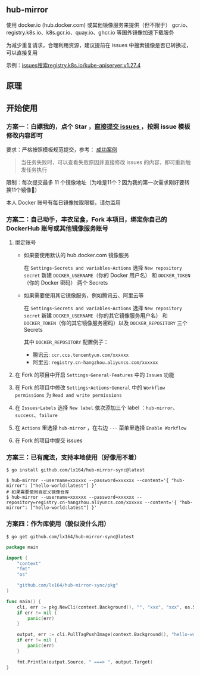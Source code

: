 ## hub-mirror

使用 docker.io (hub.docker.com) 或其他镜像服务来提供（但不限于） gcr.io、registry.k8s.io、k8s.gcr.io、quay.io、ghcr.io
等国外镜像加速下载服务

为减少重复请求，合理利用资源，建议提前在 issues 中搜索镜像是否已转换过，可以直接复用

示例：[issues搜索registry.k8s.io/kube-apiserver:v1.27.4](https://github.com/lx164/hub-mirror-sync/issues?q=registry.k8s.io%2Fkube-apiserver%3Av1.27.4)

## 原理

## 开始使用

### 方案一：白嫖我的，点个 Star ，[直接提交 issues ](https://github.com/lx164/hub-mirror-sync/issues/new/choose)，按照 issue 模板修改内容即可

要求：严格按照模板规范提交，参考： [成功案例](https://github.com/lx164/hub-mirror-sync/issues/948)

> 当任务失败时，可以查看失败原因并直接修改 issues 的内容，即可重新触发任务执行

限制：每次提交最多 11 个镜像地址（为啥是11个？因为我的第一次需求刚好要转换11个镜像🤣）

本人 Docker 账号有每日镜像拉取限额，请勿滥用

### 方案二：自己动手，丰衣足食，Fork 本项目，绑定你自己的 DockerHub 账号或其他镜像服务账号

1. 绑定账号

    - 如果要使用默认的 hub.docker.com 镜像服务

      在 `Settings`-`Secrets and variables`-`Actions` 选择 `New repository secret` 新建 `DOCKER_USERNAME`（你的 Docker
      用户名） 和 `DOCKER_TOKEN`（你的 Docker 密码） 两个 Secrets

    - 如果需要使用其它镜像服务，例如腾讯云、阿里云等

      在 `Settings`-`Secrets and variables`-`Actions` 选择 `New repository secret` 新建 `DOCKER_USERNAME`（你的其它镜像服务用户名）
      和 `DOCKER_TOKEN`（你的其它镜像服务密码）以及 `DOCKER_REPOSITORY` 三个 Secrets

      其中 `DOCKER_REPOSITORY` 配置例子：

        - 腾讯云: `ccr.ccs.tencentyun.com/xxxxxx`
        - 阿里云: `registry.cn-hangzhou.aliyuncs.com/xxxxxx`

2. 在 Fork 的项目中开启 `Settings`-`General`-`Features` 中的 `Issues` 功能

3. 在 Fork 的项目中修改 `Settings`-`Actions`-`General` 中的 `Workflow permissions` 为 `Read and write permissions`

4. 在 `Issues`-`Labels` 选择 `New label` 依次添加三个 label ：`hub-mirror`、`success`、`failure`

5. 在 `Actions` 里选择 `hub-mirror` ，在右边 `···` 菜单里选择 `Enable Workflow`

6. 在 Fork 的项目中提交 issues

### 方案三：已有魔法，支持本地使用（好像用不着）

```shell
$ go install github.com/lx164/hub-mirror-sync@latest
```

```shell
$ hub-mirror --username=xxxxxx --password=xxxxxx --content='{ "hub-mirror": ["hello-world:latest"] }'
# 如果需要使用自定义镜像仓库
$ hub-mirror --username=xxxxxx --password=xxxxxx --repository=registry.cn-hangzhou.aliyuncs.com/xxxxxx --content='{ "hub-mirror": ["hello-world:latest"] }'
```

### 方案四：作为库使用（貌似没什么用）

```shell
$ go get github.com/lx164/hub-mirror-sync@latest
```

```go
package main

import (
	"context"
	"fmt"
	"os"

	"github.com/lx164/hub-mirror-sync/pkg"
)

func main() {
	cli, err := pkg.NewCli(context.Background(), "", "xxx", "xxx", os.Stdout)
	if err != nil {
		panic(err)
	}

	output, err := cli.PullTagPushImage(context.Background(), "hello-world:latest", "")
	if err != nil {
		panic(err)
	}

	fmt.Println(output.Source, " ===> ", output.Target)
}
```